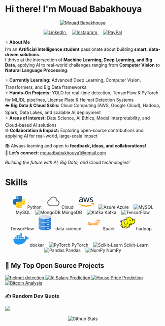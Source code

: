 #  Hi there! I'm Mouad Babakhouya

<p align="center">
  <a href="https://github.com/MouadBabakhouya">
    <a href="https://git.io/typing-svg"><img src="https://readme-typing-svg.demolab.com?font=Fira+Code&pause=1000&color=66BB6A&width=435&lines=AI+%26+Machine+Learning+Developer;Big+Data+Development+Student;3%2B+Years+of+Coding+Experience;Computer+Vision+%26+Deep+Learning;Always+Building+and+Learning" alt="Mouad Babakhouya" /></a>
  
</p>

<p align="center">
  

<p align="center">
  <a href="https://www.linkedin.com/in/mouad-babakhouya-5835ba318/" target="_blank">
    <img width="32px" alt="LinkedIn" title="LinkedIn" src="https://img.icons8.com/fluency-systems-regular/48/66BB6A/linkedin.png"/>
  </a>
  &#8287;&#8287;&#8287;
  <a href="https://instagram.com/mouadthescientist/" target="_blank">
    <img width="32px" alt="Instagram" title="Instagram" src="https://img.icons8.com/fluency-systems-regular/48/66BB6A/instagram-new.png"/>
  </a>
  &#8287;&#8287;&#8287;
  <a href="https://paypal.me/MouadBabakhouya7" target="_blank">
    <img width="32px" alt="PayPal" title="Donate via PayPal" src="https://img.icons8.com/fluency-systems-regular/48/66BB6A/paypal.png"/>
  </a>
</p>




⭐ **About Me**  
I’m an **Artificial Intelligence student** passionate about building **smart, data-driven solutions**.  
I thrive at the intersection of **Machine Learning, Deep Learning, and Big Data**, applying AI to real-world challenges ranging from **Computer Vision** to **Natural Language Processing**.  

⭐ **Currently Learning:** Advanced Deep Learning, Computer Vision, Transformers, and Big Data frameworks  
⭐ **Hands-On Projects:** YOLO for real-time detection, TensorFlow & PyTorch for ML/DL pipelines, License Plate & Helmet Detection Systems  
☁️ **Big Data & Cloud Skills:** Cloud Computing (AWS, Google Cloud), Hadoop, Spark, Data Lakes, and scalable AI deployment  
⭐ **Areas of Interest:** Data Science, AI Ethics, Model Interpretability, and Cloud-based AI solutions  
🌐 **Collaboration & Impact:** Exploring open-source contributions and applying AI for real-world, large-scale impact  

📚 Always learning and open to **feedback, ideas, and collaborations!**  
📩 **Let’s connect:** mouadbabakhouya1@gmail.com  

 *Building the future with AI, Big Data, and Cloud technologies!*  


# Skills
<p align="center">
  <img src="https://raw.githubusercontent.com/MouadBabakhouya/MouadBabakhouya/main/python-svgrepo-com.svg" alt="Python" title="Python" width="45"/> Python &nbsp;&nbsp;
  <img src="https://raw.githubusercontent.com/MouadBabakhouya/MouadBabakhouya/main/cloud-computing-data-5-svgrepo-com.svg" alt="Cloud" title="Cloud" width="45"/> Cloud &nbsp;&nbsp;
  <img src="https://raw.githubusercontent.com/MouadBabakhouya/MouadBabakhouya/main/aws-svgrepo-com.svg" alt="" title="" width="50"/>  &nbsp;&nbsp;
  <img src="https://cdn.jsdelivr.net/gh/devicons/devicon/icons/azure/azure-original.svg" alt="Azure" title="Azure" width="40"/> Azure &nbsp;&nbsp;
  <img src="https://cdn.jsdelivr.net/gh/devicons/devicon/icons/mysql/mysql-original.svg" alt="MySQL" title="MySQL" width="55"/> MySQL &nbsp;&nbsp;
  <img src="https://cdn.jsdelivr.net/gh/devicons/devicon/icons/mongodb/mongodb-original.svg" alt="MongoDB" title="MongoDB" width="57"/> MongoDB &nbsp;&nbsp;
  <img src="https://cdn.jsdelivr.net/gh/devicons/devicon/icons/apachekafka/apachekafka-original.svg" alt="Kafka" title="Kafka" width="54"/> Kafka &nbsp;&nbsp;
  <img src="https://cdn.jsdelivr.net/gh/devicons/devicon/icons/tensorflow/tensorflow-original.svg" alt="TensorFlow" title="TensorFlow" width="54"/> TensorFlow &nbsp;&nbsp;
  <img src="https://raw.githubusercontent.com/MouadBabakhouya/MouadBabakhouya/main/database-svgrepo-com.svg" alt="data science" title="data science" width="50"/> data science &nbsp;&nbsp;
  <img src="https://raw.githubusercontent.com/MouadBabakhouya/MouadBabakhouya/main/spark-svgrepo-com.svg" alt="Spark" title="Spark" width="50"/> Spark &nbsp;&nbsp;
  <img src="https://raw.githubusercontent.com/MouadBabakhouya/MouadBabakhouya/main/hadoop-svgrepo-com.svg" alt="hadoop" title="hadoop" width="50"/> hadoop &nbsp;&nbsp;
  <img src="https://raw.githubusercontent.com/MouadBabakhouya/MouadBabakhouya/main/docker-icon-svgrepo-com.svg" alt="docker" title="docker" width="50"/> docker &nbsp;&nbsp;
  <img src="https://cdn.jsdelivr.net/gh/devicons/devicon/icons/pytorch/pytorch-original.svg" alt="PyTorch" title="PyTorch" width="50"/> PyTorch &nbsp;&nbsp;
  <img src="https://cdn.jsdelivr.net/gh/devicons/devicon/icons/scikitlearn/scikitlearn-original.svg" alt="Scikit-Learn" title="Scikit-Learn" width="50"/> Scikit-Learn &nbsp;&nbsp;
  <img src="https://cdn.jsdelivr.net/gh/devicons/devicon/icons/pandas/pandas-original.svg" alt="Pandas" title="Pandas" width="50"/> Pandas &nbsp;&nbsp;
  <img src="https://cdn.jsdelivr.net/gh/devicons/devicon/icons/numpy/numpy-original.svg" alt="NumPy" title="NumPy" width="50"/> NumPy
</p>

<summary><h2>📘 My Top Open Source Projects</h2></summary>

<p align="left">
  <a href="https://github.com/MouadBabakhouya/helmet-detection">
  <img width="278" src="https://github-readme-stats.vercel.app/api/pin/?username=MouadBabakhouya&repo=helmet-detection&theme=react&bg_color=1F222E&title_color=66BB6A&hide_border=true&icon_color=F8D866&show_icons=false&cache_seconds=60" alt="helmet detection">
</a>


  <a href="https://github.com/MouadBabakhouya/AISALARY">
    <img width="278" src="https://github-readme-stats.vercel.app/api/pin/?username=MouadBabakhouya&repo=AISALARY&theme=react&bg_color=1F222E&title_color=66BB6A&hide_border=true&icon_color=F8D866&show_icons=false" alt="AI Salary Prediction">
  </a>
  <a href="https://github.com/MouadBabakhouya/house-price-prediction">
    <img width="278" src="https://github-readme-stats.vercel.app/api/pin/?username=MouadBabakhouya&repo=house-price-prediction&theme=react&bg_color=1F222E&title_color=66BB6A&hide_border=true&icon_color=F8D866&show_icons=false" alt="House Price Prediction">
  </a>
  <a href="https://github.com/MouadBabakhouya/Bitcoin-Analysis">
    <img width="278" src="https://github-readme-stats.vercel.app/api/pin/?username=MouadBabakhouya&repo=Bitcoin-Analysis&theme=react&bg_color=1F222E&title_color=66BB6A&hide_border=true&icon_color=F8D866&show_icons=false" alt="Bitcoin Analysis">
  </a>
</p>


### ✍️ Random Dev Quote
![](https://quotes-github-readme.vercel.app/api?type=horizontal&theme=radical)

<p align="center">
        <img src="https://raw.githubusercontent.com/mayhemantt/mayhemantt/Update/svg/Bottom.svg" alt="Github Stats" />
</p>



  
<!-- Proudly created with GPRM ( https://gprm.itsvg.in ) -->
